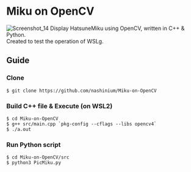 # Miku on OpenCV
![Screenshot_14](https://user-images.githubusercontent.com/61770052/134467102-41ec3285-fe34-4ce8-91f2-4e3a3dd6c4df.jpg)
Display HatsuneMiku using OpenCV, written in C++ & Python.<br>
Created to test the operation of WSLg.
## Guide
### Clone
``` shell
$ git clone https://github.com/nashinium/Miku-on-OpenCV
```
### Build C++ file & Execute (on WSL2)
```shell
$ cd Miku-on-OpenCV
$ g++ src/main.cpp `pkg-config --cflags --libs opencv4`
$ ./a.out 
```
### Run Python script
```shell
$ cd Miku-on-OpenCV/src
$ python3 PicMiku.py
```
